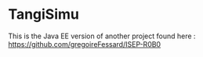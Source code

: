 # TangiSimu

This is the Java EE version of another project found here : https://github.com/gregoireFessard/ISEP-R0B0

